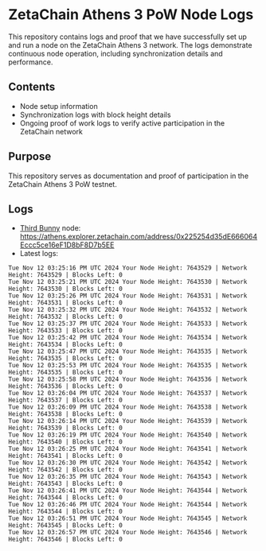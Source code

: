 # ZetaChain Athens 3 PoW Node Logs
This repository contains logs and proof that we have successfully set up and run a node on the ZetaChain Athens 3 network. The logs demonstrate continuous node operation, including synchronization details and performance.

## Contents
- Node setup information
- Synchronization logs with block height details
- Ongoing proof of work logs to verify active participation in the ZetaChain network

## Purpose
This repository serves as documentation and proof of participation in the ZetaChain Athens 3 PoW testnet.

## Logs

- [Third Bunny](https://thirdbunny.xyz/) node: https://athens.explorer.zetachain.com/address/0x225254d35dE666064Eccc5ce16eF1D8bF8D7b5EE
- Latest logs:
```
Tue Nov 12 03:25:16 PM UTC 2024 Your Node Height: 7643529 | Network Height: 7643529 | Blocks Left: 0
Tue Nov 12 03:25:21 PM UTC 2024 Your Node Height: 7643530 | Network Height: 7643530 | Blocks Left: 0
Tue Nov 12 03:25:26 PM UTC 2024 Your Node Height: 7643531 | Network Height: 7643531 | Blocks Left: 0
Tue Nov 12 03:25:32 PM UTC 2024 Your Node Height: 7643532 | Network Height: 7643532 | Blocks Left: 0
Tue Nov 12 03:25:37 PM UTC 2024 Your Node Height: 7643533 | Network Height: 7643533 | Blocks Left: 0
Tue Nov 12 03:25:42 PM UTC 2024 Your Node Height: 7643534 | Network Height: 7643534 | Blocks Left: 0
Tue Nov 12 03:25:47 PM UTC 2024 Your Node Height: 7643535 | Network Height: 7643535 | Blocks Left: 0
Tue Nov 12 03:25:53 PM UTC 2024 Your Node Height: 7643535 | Network Height: 7643535 | Blocks Left: 0
Tue Nov 12 03:25:58 PM UTC 2024 Your Node Height: 7643536 | Network Height: 7643536 | Blocks Left: 0
Tue Nov 12 03:26:04 PM UTC 2024 Your Node Height: 7643537 | Network Height: 7643537 | Blocks Left: 0
Tue Nov 12 03:26:09 PM UTC 2024 Your Node Height: 7643538 | Network Height: 7643538 | Blocks Left: 0
Tue Nov 12 03:26:14 PM UTC 2024 Your Node Height: 7643539 | Network Height: 7643539 | Blocks Left: 0
Tue Nov 12 03:26:19 PM UTC 2024 Your Node Height: 7643540 | Network Height: 7643540 | Blocks Left: 0
Tue Nov 12 03:26:25 PM UTC 2024 Your Node Height: 7643541 | Network Height: 7643541 | Blocks Left: 0
Tue Nov 12 03:26:30 PM UTC 2024 Your Node Height: 7643542 | Network Height: 7643542 | Blocks Left: 0
Tue Nov 12 03:26:35 PM UTC 2024 Your Node Height: 7643543 | Network Height: 7643543 | Blocks Left: 0
Tue Nov 12 03:26:41 PM UTC 2024 Your Node Height: 7643544 | Network Height: 7643544 | Blocks Left: 0
Tue Nov 12 03:26:46 PM UTC 2024 Your Node Height: 7643544 | Network Height: 7643544 | Blocks Left: 0
Tue Nov 12 03:26:51 PM UTC 2024 Your Node Height: 7643545 | Network Height: 7643545 | Blocks Left: 0
Tue Nov 12 03:26:57 PM UTC 2024 Your Node Height: 7643546 | Network Height: 7643546 | Blocks Left: 0
```
